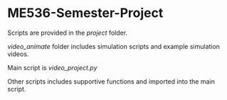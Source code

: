 # ME536-Semester-Project
Scripts are provided in the *project* folder.

*video_animate* folder includes simulation scripts and example simulation videos.

Main script is *video_project.py*

Other scripts includes supportive functions and imported into the main script.

